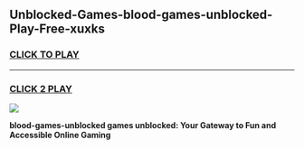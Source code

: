 
## Unblocked-Games-blood-games-unblocked-Play-Free-xuxks
<h3>
<a href="https://premium76.site?title=blood-games-unblocked&ref=18A1">CLICK TO PLAY</a></h3>
<hr>

<h3>
<a href="https://premium76.site?title=blood-games-unblocked&ref=18A1">CLICK 2 PLAY</a>
  
</h3>

<a href="https://premium76.site?title=blood-games-unblocked&ref=18A1"><img src="https://clearcache.store/games.png"></a>


**blood-games-unblocked games unblocked: Your Gateway to Fun and Accessible Online Gaming**
